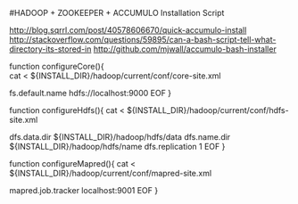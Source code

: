#HADOOP + ZOOKEEPER + ACCUMULO Installation Script

http://blog.sqrrl.com/post/40578606670/quick-accumulo-install
http://stackoverflow.com/questions/59895/can-a-bash-script-tell-what-directory-its-stored-in
http://github.com/mjwall/accumulo-bash-installer


function configureCore(){	
cat <<EOF > ${INSTALL_DIR}/hadoop/current/conf/core-site.xml
<?xml version="1.0"?>
<?xml-stylesheet type="text/xsl" href="configuration.xsl"?>

<!-- Put site-specific property overrides in this file. -->

<configuration>
    <property>
	<name>fs.default.name</name>
	<value>hdfs://localhost:9000</value>
    </property>
</configuration>
EOF
}

function configureHdfs(){
cat <<EOF > ${INSTALL_DIR}/hadoop/current/conf/hdfs-site.xml
<?xml version="1.0"?>
<?xml-stylesheet type="text/xsl" href="configuration.xsl"?>

<!-- Put site-specific property overrides in this file. -->

<configuration>
	<property>
		<name>dfs.data.dir</name>
		<value>${INSTALL_DIR}/hadoop/hdfs/data</value>
	</property>
	<property>
		<name>dfs.name.dir</name>
		<value>${INSTALL_DIR}/hadoop/hdfs/name</value>
	</property>
	<property>
		<name>dfs.replication</name>
		<value>1</value>
	</property>
</configuration>
EOF	
}


function configureMapred(){
cat <<EOF > ${INSTALL_DIR}/hadoop/current/conf/mapred-site.xml
<?xml version="1.0"?>
<?xml-stylesheet type="text/xsl" href="configuration.xsl"?>

<!-- Put site-specific property overrides in this file. -->

<configuration>
	<property>
		<name>mapred.job.tracker</name>
		<value>localhost:9001</value>
	</property>
</configuration>
EOF	
}
